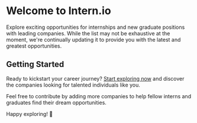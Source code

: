 # Welcome to Intern.io

Explore exciting opportunities for internships and new graduate positions with leading companies. While the list may not be exhaustive at the moment, we're continually updating it to provide you with the latest and greatest opportunities.

## Getting Started

Ready to kickstart your career journey? [Start exploring now](https://asd4a10.github.io/intern-io/) and discover the companies looking for talented individuals like you.

Feel free to contribute by adding more companies to help fellow interns and graduates find their dream opportunities.

Happy exploring! 🚀